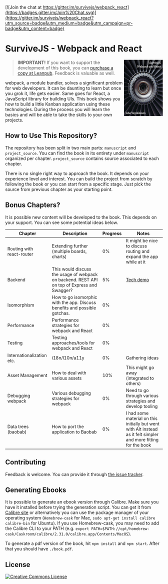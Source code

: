 [![Join the chat at https://gitter.im/survivejs/webpack_react](https://badges.gitter.im/Join%20Chat.svg)](https://gitter.im/survivejs/webpack_react?utm_source=badge&utm_medium=badge&utm_campaign=pr-badge&utm_content=badge)

# SurviveJS - Webpack and React

<img align="right" width="124" height="180" src="manuscript/images/title_page_small.jpg">

> **IMPORTANT!** If you want to support the development of this book, you can [purchase a copy at Leanpub](https://leanpub.com/survivejs_webpack). Feedback is valuable as well.

webpack, a module bundler, solves a significant problem for web developers. It can be daunting to learn but once you grok it, life gets easier. Same goes for React, a JavaScript library for building UIs. This book shows you how to build a little Kanban application using these technologies. During the process you will learn the basics and will be able to take the skills to your own projects.

## How to Use This Repository?

The repository has been split in two main parts: `manuscript` and `project_source`. You can find the book in its entirety under `manuscript` organized per chapter. `project_source` contains source associated to each chapter.

There is no single right way to approach the book. It depends on your experience level and interest. You can build the project from scratch by following the book or you can start from a specific stage. Just pick the source from previous chapter as your starting point.

## Bonus Chapters?

It is possible new content will be developed to the book. This depends on your support. You can see some potential ideas below.

Chapter | Description | Progress | Notes
--- | --- | --- | ---
Routing with react-router | Extending further (multiple boards, charts) | 0% | It might be nice to discuss routing and expand the app while at it
Backend | This would discuss the usage of webpack on backend. REST API on top of Express and Swagger? | 5% | [Tech demo](https://github.com/bebraw/swagger-todo)
Isomorphism | How to go isomorphic with the app. Discuss benefits and possible gotchas. | 0% |
Performance | Performance strategies for webpack and React | 0% | |
Testing | Testing approaches/tools for webpack and React | 0% | |
Internationalization etc. | i18n/l10n/a11y | 0% | Gathering ideas
Asset Management | How to deal with various assets | 10% | This might go away (integrated to others)
Debugging webpack | Various debugging strategies for webpack | 0% | Need to go through various strategies and develop tooling
Data trees (baobab) | How to port the application to Baobab | 0% | I had some material on this initially but went with Alt instead as it felt simpler and more fitting for the book

## Contributing

Feedback is welcome. You can provide it through [the issue tracker](https://github.com/survivejs/webpack_react/issues).

## Generating Ebooks

It is possible to generate an ebook version through Calibre. Make sure you have it installed before trying the generation script. You can get it from [Calibre site](http://calibre-ebook.com/download) or alternatively you can use the package manager of your operating system (`Homebrew-cask` for Mac, `sudo apt-get install calibre calibre-bin` for Ubuntu). If you use Homebrew-cask, you may need to add the Calibre CLI to your PATH (e.g. `export PATH=$PATH://opt/homebrew-cask/Caskroom/calibre/2.31.0/calibre.app/Contents/MacOS`).

To generate a pdf version of the book, hit `npm install` and `npm start`. After that you should have `./book.pdf`.

## License

<a rel="license" href="http://creativecommons.org/licenses/by-nc-nd/3.0/"><img alt="Creative Commons License" style="border-width:0" src="https://i.creativecommons.org/l/by-nc-nd/3.0/88x31.png" /></a>
